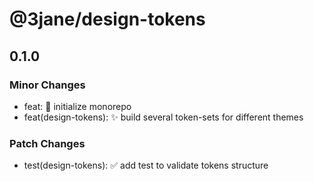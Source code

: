 # @3jane/design-tokens

## 0.1.0

### Minor Changes

- feat: :tada: initialize monorepo
- feat(design-tokens): :sparkles: build several token-sets for different themes

### Patch Changes

- test(design-tokens): :white_check_mark: add test to validate tokens structure
